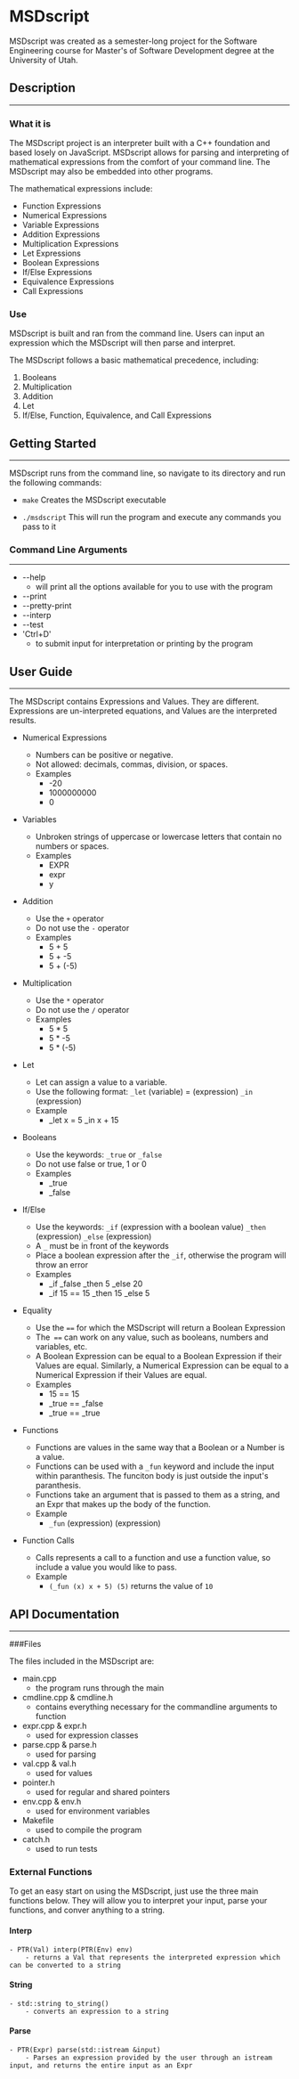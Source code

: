 # MSDscript

MSDscript was created as a semester-long project for the Software Engineering course for Master's of Software Development degree at the University of Utah. 

## Description
-----
### What it is

The MSDscript project is an interpreter built with a C++ foundation and based losely on JavaScript. MSDscript allows for parsing and interpreting of mathematical expressions from the comfort of your command line. The MSDscript may also be embedded into other programs.

The mathematical expressions include:
- Function Expressions
- Numerical Expressions
- Variable Expressions
- Addition Expressions
- Multiplication Expressions
- Let Expressions
- Boolean Expressions
- If/Else Expressions
- Equivalence Expressions
- Call Expressions

### Use

MSDscript is built and ran from the command line. Users can input an expression which the MSDscript will then parse and interpret. 

The MSDscript follows a basic mathematical precedence, including:
1. Booleans
2. Multiplication
3. Addition
4. Let
5. If/Else, Function, Equivalence, and Call Expressions
    
## Getting Started
-----

MSDscript runs from the command line, so navigate to its directory and run the following commands:

* `make`
Creates the MSDscript executable

* `./msdscript` 
This will run the program and execute any commands you pass to it

### Command Line Arguments 
-----

* --help
    - will print all the options available for you to use with the program
* --print
* --pretty-print
* --interp
* --test
* 'Ctrl+D'
    - to submit input for interpretation or printing by the program
    
## User Guide
-----

The MSDscript contains Expressions and Values. They are different. Expressions are un-interpreted equations, and Values are the interpreted results.  

- Numerical Expressions
  - Numbers can be positive or negative. 
  - Not allowed: decimals, commas, division, or spaces.
  - Examples
    - -20
    - 1000000000
    - 0

- Variables
  - Unbroken strings of uppercase or lowercase letters that contain no numbers or spaces.
  - Examples 
    - EXPR
    - expr
    - y

- Addition
  - Use the `+` operator
  - Do not use the `-` operator
  - Examples
    - 5 + 5
    - 5 + -5
    - 5 + (-5)

- Multiplication
  - Use the `*` operator
  - Do not use the `/` operator
  - Examples
    - 5 * 5
    - 5 * -5
    - 5 * (-5)

- Let 
  - Let can assign a value to a variable. 
  - Use the following format: `_let` (variable) = (expression) `_in` (expression)
  - Example
    - _let x = 5 _in x + 15

- Booleans
  - Use the keywords: `_true` or `_false`
  - Do not use false or true, 1 or 0
  - Examples
    - _true
    - _false

- If/Else 
  - Use the keywords: `_if` (expression with a boolean value) `_then` (expression) `_else` (expression)
  - A `_` must be in front of the keywords
  - Place a boolean expression after the `_if`, otherwise the program will throw an error
  - Examples
    - _if _false _then 5 _else 20
    - _if 15 == 15 _then 15 _else 5

- Equality 
  - Use the `==` for which the MSDscript will return a Boolean Expression
  - The` ==` can work on any value, such as booleans, numbers and variables, etc.
  - A Boolean Expression can be equal to a Boolean Expression if their Values are equal. Similarly, a Numerical Expression can be equal to a Numerical Expression if their Values are equal.
  - Examples
    - 15 == 15
    - _true == _false 
    - _true == _true

- Functions
  - Functions are values in the same way that a Boolean or a Number is a value. 
  - Functions can be used with a `_fun` keyword and include the input within paranthesis. The funciton body is just outside the input's paranthesis.
  - Functions take an argument that is passed to them as a string, and an Expr that makes up the body of the function.
  - Example
    - `_fun` (expression) (expression)
    
- Function Calls
  - Calls represents a call to a function and use a function value, so include a value you would like to pass. 
  - Example
    - `(_fun (x) x + 5) (5)` returns the value of `10`
    
    
## API Documentation
-----
    
###Files

The files included in the MSDscript are:

- main.cpp
    - the program runs through the main 
- cmdline.cpp & cmdline.h
    - contains everything necessary for the commandline arguments to function
- expr.cpp & expr.h
    - used for expression classes
- parse.cpp & parse.h
    - used for parsing
- val.cpp & val.h
    - used for values
- pointer.h
    - used for regular and shared pointers
- env.cpp & env.h
    - used for environment variables
- Makefile
    - used to compile the program
- catch.h
    - used to run tests
    
### External Functions
To get an easy start on using the MSDscript, just use the three main functions below. They will allow you to interpret your input, parse your functions, and conver anything to a string. 

#### Interp
    - PTR(Val) interp(PTR(Env) env)
        - returns a Val that represents the interpreted expression which can be converted to a string
        
#### String
    - std::string to_string()
        - converts an expression to a string

#### Parse
    - PTR(Expr) parse(std::istream &input)
        - Parses an expression provided by the user through an istream input, and returns the entire input as an Expr
        

